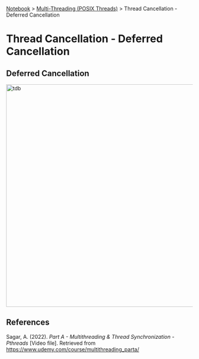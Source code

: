 <a href="../">Notebook</a> > <a href="./">Multi-Threading (POSIX Threads)</a> > Thread Cancellation - Deferred Cancellation

# Thread Cancellation - Deferred Cancellation



## Deferred Cancellation



<img src="./img/tbd.png" alt="tdb" width="600">





## References

Sagar, A. (2022). *Part A - Multithreading & Thread Synchronization - Pthreads* [Video file]. Retrieved from  https://www.udemy.com/course/multithreading_parta/

